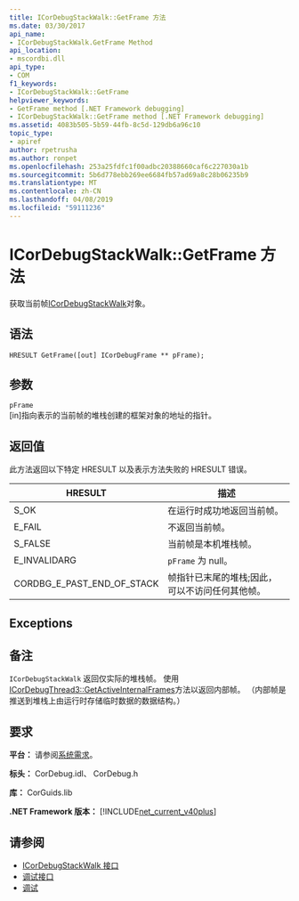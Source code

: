 ```yaml
---
title: ICorDebugStackWalk::GetFrame 方法
ms.date: 03/30/2017
api_name:
- ICorDebugStackWalk.GetFrame Method
api_location:
- mscordbi.dll
api_type:
- COM
f1_keywords:
- ICorDebugStackWalk::GetFrame
helpviewer_keywords:
- GetFrame method [.NET Framework debugging]
- ICorDebugStackWalk::GetFrame method [.NET Framework debugging]
ms.assetid: 4083b505-5b59-44fb-8c5d-129db6a96c10
topic_type:
- apiref
author: rpetrusha
ms.author: ronpet
ms.openlocfilehash: 253a25fdfc1f00adbc20388660caf6c227030a1b
ms.sourcegitcommit: 5b6d778ebb269ee6684fb57ad69a8c28b06235b9
ms.translationtype: MT
ms.contentlocale: zh-CN
ms.lasthandoff: 04/08/2019
ms.locfileid: "59111236"
---
```

# <a name="icordebugstackwalkgetframe-method"></a>ICorDebugStackWalk::GetFrame 方法
获取当前帧[ICorDebugStackWalk](../../../../docs/framework/unmanaged-api/debugging/icordebugstackwalk-interface.md)对象。  
  
## <a name="syntax"></a>语法  
  
```  
HRESULT GetFrame([out] ICorDebugFrame ** pFrame);  
```  
  
## <a name="parameters"></a>参数  
 `pFrame`  
 [in]指向表示的当前帧的堆栈创建的框架对象的地址的指针。  
  
## <a name="return-value"></a>返回值  
 此方法返回以下特定 HRESULT 以及表示方法失败的 HRESULT 错误。  
  
|HRESULT|描述|  
|-------------|-----------------|  
|S_OK|在运行时成功地返回当前帧。|  
|E_FAIL|不返回当前帧。|  
|S_FALSE|当前帧是本机堆栈帧。|  
|E_INVALIDARG|`pFrame` 为 null。|  
|CORDBG_E_PAST_END_OF_STACK|帧指针已末尾的堆栈;因此，可以不访问任何其他帧。|  
  
## <a name="exceptions"></a>Exceptions  
  
## <a name="remarks"></a>备注  
 `ICorDebugStackWalk` 返回仅实际的堆栈帧。 使用[ICorDebugThread3::GetActiveInternalFrames](../../../../docs/framework/unmanaged-api/debugging/icordebugthread3-getactiveinternalframes-method.md)方法以返回内部帧。 （内部帧是推送到堆栈上由运行时存储临时数据的数据结构。）  
  
## <a name="requirements"></a>要求  
 **平台：** 请参阅[系统需求](../../../../docs/framework/get-started/system-requirements.md)。  
  
 **标头：** CorDebug.idl、 CorDebug.h  
  
 **库：** CorGuids.lib  
  
 **.NET Framework 版本：** [!INCLUDE[net_current_v40plus](../../../../includes/net-current-v40plus-md.md)]  
  
## <a name="see-also"></a>请参阅

- [ICorDebugStackWalk 接口](../../../../docs/framework/unmanaged-api/debugging/icordebugstackwalk-interface.md)
- [调试接口](../../../../docs/framework/unmanaged-api/debugging/debugging-interfaces.md)
- [调试](../../../../docs/framework/unmanaged-api/debugging/index.md)
